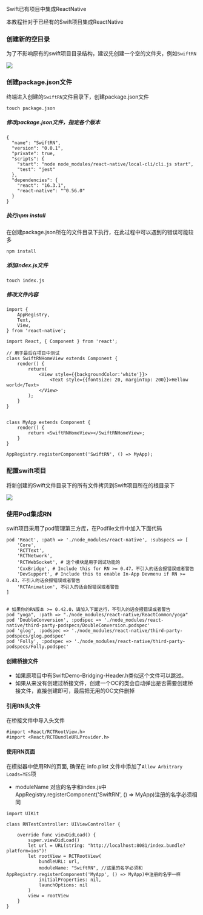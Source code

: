 Swift已有项目中集成ReactNative

本教程针对于已经有的Swift项目集成ReactNative

### 创建新的空目录

为了不影响原有的swift项目目录结构，建议先创建一个空的文件夹，例如`SwiftRN`

![](https://ws3.sinaimg.cn/large/0069RVTdly1fuymbnmjazj30vc0bqgm4.jpg)

### 创建package.json文件

终端进入创建的`SwiftRN`文件目录下，创建package.json文件

```
touch package.json
```

##### 修改package.json文件，指定各个版本

```
{
  "name": "SwiftRN",
  "version": "0.0.1",
  "private": true,
  "scripts": {
    "start": "node node_modules/react-native/local-cli/cli.js start",
    "test": "jest"
  },
  "dependencies": {
    "react": "16.3.1",
    "react-native": "^0.56.0"
  }
}
```

##### 执行npm install 

在创建package.json所在的文件目录下执行，在此过程中可以遇到的错误可能较多

```
npm install 
```

##### 添加index.js文件

```
touch index.js
```

##### 修改文件内容

```
import {
    AppRegistry,
    Text,
    View,
} from 'react-native';

import React, { Component } from 'react';

// 用于最后在项目中测试
class SwiftRNHomeView extends Component {
    render() {
        return(
            <View style={{backgroundColor:'white'}}>
                <Text style={{fontSize: 20, marginTop: 200}}>Hellow world</Text>
            </View>
        );
    }
}


class MyApp extends Component {
    render() {
        return <SwiftRNHomeView></SwiftRNHomeView>;
    }
}

AppRegistry.registerComponent('SwiftRN', () => MyApp);
```

### 配置swift项目

将新创建的Swift文件目录下的所有文件拷贝到Swift项目所在的根目录下

![](https://ws3.sinaimg.cn/large/0069RVTdly1fuymlkt3lgj30no0giq3s.jpg)

### 使用Pod集成RN 

swift项目采用了pod管理第三方库，在Podfile文件中加入下面代码

```
pod 'React', :path => './node_modules/react-native', :subspecs => [
    'Core',
    'RCTText',
    'RCTNetwork',
    'RCTWebSocket', # 这个模块是用于调试功能的
    'CxxBridge', # Include this for RN >= 0.47，不引入的话会报错误或者警告
    'DevSupport', # Include this to enable In-App Devmenu if RN >= 0.43，不引入的话会报错误或者警告
    'RCTAnimation', 不引入的话会报错误或者警告
]


# 如果你的RN版本 >= 0.42.0，请加入下面这行，不引入的话会报错误或者警告
pod "yoga", :path => "./node_modules/react-native/ReactCommon/yoga"
pod 'DoubleConversion', :podspec => './node_modules/react-native/third-party-podspecs/DoubleConversion.podspec'
pod 'glog', :podspec => './node_modules/react-native/third-party-podspecs/glog.podspec'
pod 'Folly', :podspec => './node_modules/react-native/third-party-podspecs/Folly.podspec'
```

#### 创建桥接文件
- 如果原项目中有SwiftDemo-Bridging-Header.h类似这个文件可以跳过。
- 如果从来没有创建过桥接文件，创建一个OC的类会自动弹出是否需要创建桥接文件，直接创建即可，最后把无用的OC文件删掉

#### 引用RN头文件
在桥接文件中导入头文件

```
#import <React/RCTRootView.h>
#import <React/RCTBundleURLProvider.h>
```

#### 使用RN页面 

在模拟器中使用RN的页面, 确保在 info.plist 文件中添加了`Allow Arbitrary Loads=YES`项

- moduleName 对应的名字和index.js中 AppRegistry.registerComponent('SwiftRN', () => MyApp)注册的名字必须相同

```
import UIKit

class RNTestController: UIViewController {

    override func viewDidLoad() {
        super.viewDidLoad()
        let url = URL(string: "http://localhost:8081/index.bundle?platform=ios")!
        let rootView = RCTRootView(
            bundleURL: url,
            moduleName: "SwiftRN", //这里的名字必须和AppRegistry.registerComponent('MyApp', () => MyApp)中注册的名字一样
            initialProperties: nil,
            launchOptions: nil
        )
        view = rootView
    }
}

```
